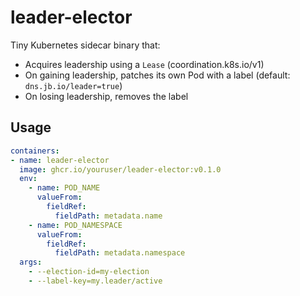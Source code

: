 # leader-elector

Tiny Kubernetes sidecar binary that:
- Acquires leadership using a `Lease` (coordination.k8s.io/v1)
- On gaining leadership, patches its own Pod with a label (default: `dns.jb.io/leader=true`)
- On losing leadership, removes the label

## Usage

```yaml
containers:
- name: leader-elector
  image: ghcr.io/youruser/leader-elector:v0.1.0
  env:
    - name: POD_NAME
      valueFrom:
        fieldRef:
          fieldPath: metadata.name
    - name: POD_NAMESPACE
      valueFrom:
        fieldRef:
          fieldPath: metadata.namespace
  args:
    - --election-id=my-election
    - --label-key=my.leader/active

